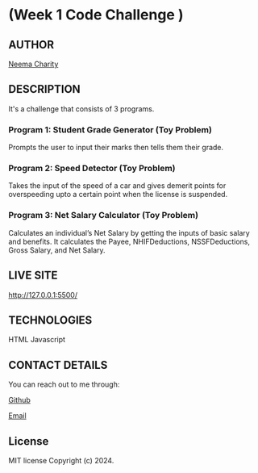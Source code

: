  # (Week 1 Code Challenge )

 ## AUTHOR 
 [Neema Charity](https://github.com/Neema-Charity) 

 ## DESCRIPTION
 It's a challenge that consists of 3 programs.

 ### Program 1: Student Grade Generator (Toy Problem)
 Prompts the user to input their marks then tells them their grade.

 ### Program 2: Speed Detector (Toy Problem)
 Takes the input of the speed of a car and gives demerit points for overspeeding upto a certain point when the license is suspended.

 ### Program 3: Net Salary Calculator (Toy Problem)
 Calculates an individual’s Net Salary by getting the inputs of basic salary and benefits. It calculates the Payee, NHIFDeductions, NSSFDeductions, Gross Salary, and Net Salary. 


 ## LIVE SITE
 http://127.0.0.1:5500/

 ## TECHNOLOGIES
 HTML
 Javascript

 ## CONTACT DETAILS
 You can reach out to me through:
 
 [Github](github.com/Neema-Charity)
 
 [Email](mailto:ncharityyy@gmail.com)
 

 ## License
 MIT license
 Copyright (c) 2024.

